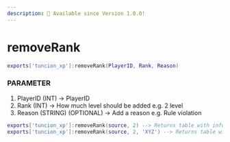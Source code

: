 ```yaml
---
description: 🔧 Available since Version 1.0.0!
---
```


# removeRank

```lua title="Export Syntax"
exports['tuncion_xp']:removeRank(PlayerID, Rank, Reason)
```

### PARAMETER

1. PlayerID <span className="color-blue">(INT)</span> <span className="color-orange">-> PlayerID</span>
2. Rank <span className="color-blue">(INT)</span> <span className="color-orange">-> How much level should be added e.g. 2 level</span>
3. Reason <span className="color-blue">(STRING) (OPTIONAL)</span> <span className="color-orange">-> Add a reason e.g. Rule violation</span>

```lua
exports['tuncion_xp']:removeRank(source, 2) --> Returns table with information
exports['tuncion_xp']:removeRank(source, 2, 'XYZ') --> Returns table with information
```
